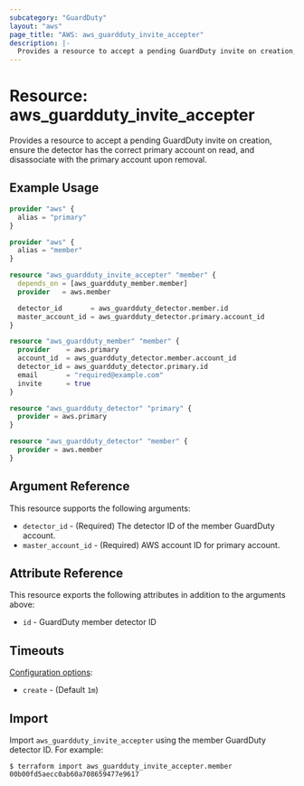 ```yaml
---
subcategory: "GuardDuty"
layout: "aws"
page_title: "AWS: aws_guardduty_invite_accepter"
description: |-
  Provides a resource to accept a pending GuardDuty invite on creation, ensure the detector has the correct primary account on read, and disassociate with the primary account upon removal.
---
```


# Resource: aws_guardduty_invite_accepter

Provides a resource to accept a pending GuardDuty invite on creation, ensure the detector has the correct primary account on read, and disassociate with the primary account upon removal.

## Example Usage

```terraform
provider "aws" {
  alias = "primary"
}

provider "aws" {
  alias = "member"
}

resource "aws_guardduty_invite_accepter" "member" {
  depends_on = [aws_guardduty_member.member]
  provider   = aws.member

  detector_id       = aws_guardduty_detector.member.id
  master_account_id = aws_guardduty_detector.primary.account_id
}

resource "aws_guardduty_member" "member" {
  provider    = aws.primary
  account_id  = aws_guardduty_detector.member.account_id
  detector_id = aws_guardduty_detector.primary.id
  email       = "required@example.com"
  invite      = true
}

resource "aws_guardduty_detector" "primary" {
  provider = aws.primary
}

resource "aws_guardduty_detector" "member" {
  provider = aws.member
}
```

## Argument Reference

This resource supports the following arguments:

* `detector_id` - (Required) The detector ID of the member GuardDuty account.
* `master_account_id` - (Required) AWS account ID for primary account.

## Attribute Reference

This resource exports the following attributes in addition to the arguments above:

* `id` - GuardDuty member detector ID

## Timeouts

[Configuration options](https://developer.hashicorp.com/terraform/language/resources/syntax#operation-timeouts):

- `create` - (Default `1m`)

## Import

Import `aws_guardduty_invite_accepter` using the member GuardDuty detector ID. For example:

```
$ terraform import aws_guardduty_invite_accepter.member 00b00fd5aecc0ab60a708659477e9617
```
